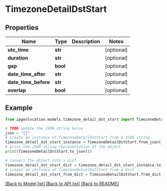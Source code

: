 # TimezoneDetailDstStart


## Properties

Name | Type | Description | Notes
------------ | ------------- | ------------- | -------------
**utc_time** | **str** |  | [optional] 
**duration** | **str** |  | [optional] 
**gap** | **bool** |  | [optional] 
**date_time_after** | **str** |  | [optional] 
**date_time_before** | **str** |  | [optional] 
**overlap** | **bool** |  | [optional] 

## Example

```python
from ipgeolocation.models.timezone_detail_dst_start import TimezoneDetailDstStart

# TODO update the JSON string below
json = "{}"
# create an instance of TimezoneDetailDstStart from a JSON string
timezone_detail_dst_start_instance = TimezoneDetailDstStart.from_json(json)
# print the JSON string representation of the object
print(TimezoneDetailDstStart.to_json())

# convert the object into a dict
timezone_detail_dst_start_dict = timezone_detail_dst_start_instance.to_dict()
# create an instance of TimezoneDetailDstStart from a dict
timezone_detail_dst_start_from_dict = TimezoneDetailDstStart.from_dict(timezone_detail_dst_start_dict)
```
[[Back to Model list]](../README.md#documentation-for-models) [[Back to API list]](../README.md#documentation-for-api-endpoints) [[Back to README]](../README.md)


